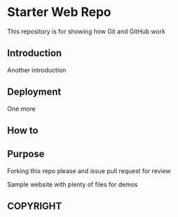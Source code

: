 # Starter Web Repo

This repository is for showing how Git and GitHub work

## Introduction

Another introduction

## Deployment

One more

## How to

## Purpose

Forking this repo please and issue pull request for review

Sample website with plenty of files for demos

## COPYRIGHT